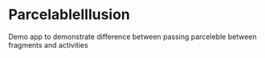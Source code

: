 # ParcelableIllusion
Demo app to demonstrate difference between passing parceleble between fragments and activities
